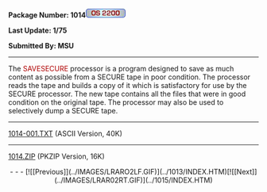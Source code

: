 <x-sas-window top="354" bottom="768" left="56" right="586">



<b>Package Number: 1014</b>![](../IMAGES/OS2200.JPG)


<b>Last Update: 1/75</b>


<b>Submitted By: MSU</b>


&#10;
- - -
The <font color="#AF0000">SAVESECURE</font> processor is a program
designed to save as much content as possible from a SECURE tape in
poor condition. The processor reads the tape and builds a copy of it
which is satisfactory for use by the SECURE processor. The new tape
contains all the files that were in good condition on the original
tape. The processor may also be used to selectively dump a SECURE
tape.


&#10;
- - -
[1014-001.TXT](1014-001.TXT)
(ASCII Version, 40K)


&#10;
- - -
[1014.ZIP](1014.ZIP)
(PKZIP Version, 16K)

<center>
- - -
[![[Previous]](../IMAGES/LRARO2LF.GIF)](../1013/INDEX.HTM)[![[Next]](../IMAGES/LRAR02RT.GIF)](../1015/INDEX.HTM)
</center>


</x-sas-window>